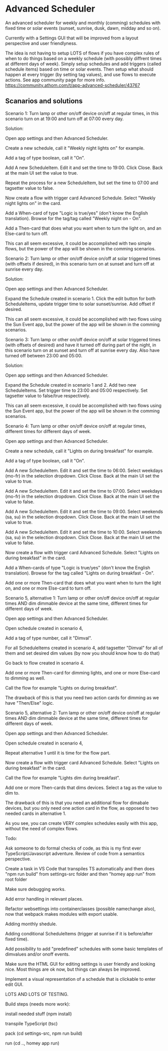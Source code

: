 # Advanced Scheduler
An advanced scheduler for weekly and monthly (comming) schedules with fixed time or solar events (sunset, sunrise, dusk, dawn, midday and so on).

Currently with a Settings GUI that will be improved from a layout perspective and user friendlyness. 

The idea is not having to setup LOTS of flows if you have complex rules of when to do things based on a weekly schedule (with possibly diffrent times at different days of week). Simply setup schedules and add triggers (called schedule items) based on time or solar events. Then setup what should happen at every trigger (by setting tag values), and use flows to execute actions. See app community page for more info. https://community.athom.com/t/app-advanced-scheduler/43767

Scanarios and solutions
-----------------------
Scenario 1: Turn lamp or other on/off device on/off at regular times, in this scenario turn on at 19:00 and turn off at 07:00 every day.

Solution: 

Open app settings and then Advanced Scheduler. 

Create a new schedule, call it "Weekly night lights on" for example. 

Add a tag of type boolean, call it "On". 

Add A new ScheduleItem. Edit it and set the time to 19:00. Click Close. Back at the main UI set the value to true. 

Repeat the process for a new ScheduleItem, but set the time to 07:00 and tagsetter value to false.

Now create a flow with trigger card Advanced Schedule. Select "Weekly night lights on" in the card.

Add a When-card of type "Logic is true/yes" (don't know the English translation). Browse for the tag/tag called "Weekly night on - On".

Add a Then-card that does what you want when to turn the light on, and an Else-card to turn off.

This can all seem excessive, it could be accomplished with two simple flows, but the power of the app will be shown in the comming scenarios.


Scenario 2: Turn lamp or other on/off device on/off at solar triggered times (with offsets if desired), in this scenario turn on at sunset and turn off at sunrise every day.

Solution: 

Open app settings and then Advanced Scheduler. 

Expand the Schedule created in scenario 1. Click the edit button for both ScheduleItems, update trigger time to solar sunset/sunrise. Add offset if desired.

This can all seem excessive, it could be accomplished with two flows using the Sun Event app, but the power of the app will be shown in the comming scenarios.


Scenario 3: Turn lamp or other on/off device on/off at solar triggered times (with offsets of desired) and have it turned off during part of the night, in this scenario turn on 
at sunset and turn off at sunrise every day. Also have turned off between 23:00 and 05:00. 

Solution: 

Open app settings and then Advanced Scheduler. 

Expand the Schedule created in scenario 1 and 2. Add two new ScheduleItems. Set trigger time to 23:00 and 05:00 respectively. Set tagsetter value to false/true respectively.

This can all seem excessive, it could be accomplished with two flows using the Sun Event app, but the power of the app will be shown in the comming scenarios.


Scenario 4: Turn lamp or other on/off device on/off at regular times, different times for different days of week. 

Open app settings and then Advanced Scheduler. 

Create a new schedule, call it "Lights on during breakfast" for example. 

Add a tag of type boolean, call it "On". 

Add A new ScheduleItem. Edit it and set the time to 06:00. Select weekdays (mo-fr) in the selection dropdown. Click Close. Back at the main UI set the value to true. 

Add A new ScheduleItem. Edit it and set the time to 07:00. Select weekdays (mo-fr) in the selection dropdown. Click Close. Back at the main UI set the value to false. 

Add A new ScheduleItem. Edit it and set the time to 09:00. Select weekends (sa, su) in the selection dropdown. Click Close. Back at the main UI set the value to true. 

Add A new ScheduleItem. Edit it and set the time to 10:00. Select weekends (sa, su) in the selection dropdown. Click Close. Back at the main UI set the value to false. 

Now create a flow with trigger card Advanced Schedule. Select "Lights on during breakfast" in the card.

Add a When-cards of type "Logic is true/yes" (don't know the English translation). Browse for the tag called "Lights on during breakfast - On".

Add one or more Then-card that does what you want when to turn the light on, and one or more Else-card to turn off.


Scenario 5, alternative 1: Turn lamp or other on/off device on/off at regular times AND dim dimmable device at the same time, different times for different days of week. 

Open app settings and then Advanced Scheduler. 

Open schedule created in scenario 4, 

Add a tag of type number, call it "Dimval". 

For all ScheduleItems created in scenario 4, add tagsetter "Dimval" for all of them and set desired dim values (by now you should know how to do that)

Go back to flow created in scenario 4.

Add one or more Then-card for dimming lights, and one or more Else-card to dimming as well.

Call the flow for example "Lights on during breakfast".

The drawback of this is that you need two action cards for dimming as we have "Then/Else" logic.


Scenario 5, alternative 2: Turn lamp or other on/off device on/off at regular times AND dim dimmable device at the same time, different times for different days of week. 

Open app settings and then Advanced Scheduler. 

Open schedule created in scenario 4, 

Repeat alternative 1 until it is time for the flow part.

Now create a flow with trigger card Advanced Schedule. Select "Lights on during breakfast" in the card.

Call the flow for example "Lights dim during breakfast".

Add one or more Then-cards that dims devices. Select a tag as the value to dim to. 

The drawback of this is that you need an additional flow for dimabale devices, but you only need one action card in the flow, as opposed to two needed cards in alternative 1.


As you see, you can create VERY complex schedules easily with this app, without the need of complex flows.



Todo:

Ask someone to do formal checks of code, as this is my first ever TypeScript/Javascript adventure. Review of code from a semantics perspective. 

Create a task in VS Code that transpiles TS automatically and then does "npm run build" from settings-src folder and then "homey app run" from root folder

Make sure debugging works.

Add error handling in relevant places.

Refactor websettings into containerclasses (possible namechange also), now that webpack makes modules with export usable.

Adding monthly shedule.

Adding conditional ScheduleItems (trigger at sunrise if it is before/after fixed time).

Add possibility to add "predefined" schedules with some basic templates of dimvalues and/or onoff events.

Make sure the HTML GUI for editing settings is user friendly and looking nice. Most things are ok now, but things can always be improved.

Implement a visual representation of a schedule that is clickable to enter edit GUI.

LOTS AND LOTS OF TESTING.


Build steps (needs more work):

install needed stuff (npm install)

transpile TypeScript (tsc)

pack (cd settings-src, npm run build)

run (cd .., homey app run)